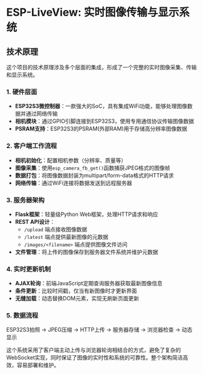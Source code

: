 # ESP-LiveView: 实时图像传输与显示系统

## 技术原理

这个项目的技术原理涉及多个层面的集成，形成了一个完整的实时图像采集、传输和显示系统。

### 1. 硬件层面
- **ESP32S3微控制器**：一款强大的SoC，具有集成WiFi功能，能够处理图像数据并通过网络传输
- **相机模块**：通过GPIO引脚连接到ESP32S3，使用专用通信协议传输图像数据
- **PSRAM支持**：ESP32S3的PSRAM(外部RAM)用于存储高分辨率图像数据

### 2. 客户端工作流程
- **相机初始化**：配置相机参数（分辨率、质量等）
- **图像采集**：使用`esp_camera_fb_get()`函数捕获JPEG格式的图像帧
- **数据打包**：将图像数据封装为multipart/form-data格式的HTTP请求
- **网络传输**：通过WiFi连接将数据发送到远程服务器

### 3. 服务器架构
- **Flask框架**：轻量级Python Web框架，处理HTTP请求和响应
- **REST API设计**：
  * `/upload` 端点接收图像数据
  * `/latest` 端点提供最新图像的元数据
  * `/images/<filename>` 端点提供图像文件访问
- **文件管理**：将上传的图像保存到服务器文件系统并维护元数据

### 4. 实时更新机制
- **AJAX轮询**：前端JavaScript定期查询服务器获取最新图像信息
- **条件更新**：比较时间戳，仅当有新图像时才更新界面
- **无缝加载**：动态替换DOM元素，实现无刷新页面更新

### 5. 数据流程
ESP32S3拍照 → JPEG压缩 → HTTP上传 → 服务器存储 → 浏览器检查 → 动态显示

这个系统采用了客户端主动上传与浏览器轮询相结合的方式，避免了复杂的WebSocket实现，同时保证了图像的实时性和系统的可靠性。整个架构简洁高效，容易部署和维护。

